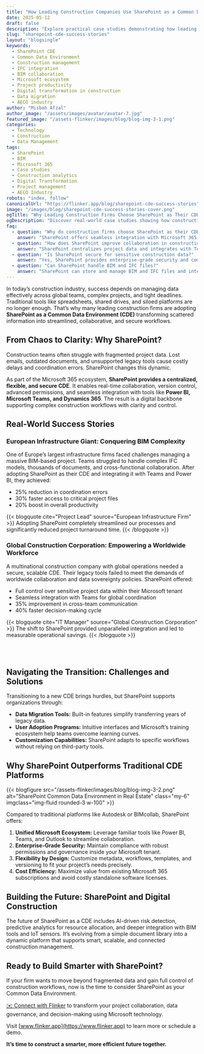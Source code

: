 ```yaml
---
title: "How Leading Construction Companies Use SharePoint as a Common Data Environment (CDE)"
date: 2025-05-12
draft: false
description: "Explore practical case studies demonstrating how leading construction firms leverage SharePoint as a Common Data Environment to enhance collaboration, productivity, and secure project data management."
slug: "sharepoint-cde-success-stories"
layout: "blogsingle"
keywords: 
  - SharePoint CDE
  - Common Data Environment
  - Construction management
  - IFC integration
  - BIM collaboration
  - Microsoft ecosystem
  - Project productivity
  - Digital transformation in construction
  - Data migration
  - AECO industry
author: "Misbah Afzal"
author_image: "/assets/images/avatar/avatar-7.jpg"
featured_image: "/assets-flinker/images/blog/blog-img-3-1.png"
categories: 
  - Technology
  - Construction
  - Data Management
tags: 
  - SharePoint
  - BIM
  - Microsoft 365
  - Case studies
  - Construction analytics
  - Digital Transformation
  - Project management
  - AECO Industry
robots: "index, follow"
canonicalUrl: "https://flinker.app/blog/sharepoint-cde-success-stories"
image: "/images/blog/sharepoint-cde-success-stories-cover.png"
ogTitle: "Why Leading Construction Firms Choose SharePoint as Their CDE"
ogDescription: "Discover real-world case studies showing how construction leaders use SharePoint as a Common Data Environment to boost collaboration, productivity, and secure data control."
faq:
  - question: "Why do construction firms choose SharePoint as their CDE?"
    answer: "SharePoint offers seamless integration with Microsoft 365, enterprise-grade security, flexible customization, and cost efficiency, making it ideal for construction project data management."
  - question: "How does SharePoint improve collaboration in construction projects?"
    answer: "SharePoint centralizes project data and integrates with Teams and Power BI, enabling real-time collaboration, faster decision-making, and improved productivity."
  - question: "Is SharePoint secure for sensitive construction data?"
    answer: "Yes, SharePoint provides enterprise-grade security and compliance within your Microsoft tenant, ensuring data sovereignty and protection."
  - question: "Can SharePoint handle BIM and IFC files?"
    answer: "SharePoint can store and manage BIM and IFC files and integrates with tools like Power BI and Flinker for visualization and analytics."
---
```


In today’s construction industry, success depends on managing data effectively across global teams, complex projects, and tight deadlines. Traditional tools like spreadsheets, shared drives, and siloed platforms are no longer enough. That’s why many leading construction firms are adopting **SharePoint as a Common Data Environment (CDE)**  transforming scattered information into streamlined, collaborative, and secure workflows.



## From Chaos to Clarity: Why SharePoint?

Construction teams often struggle with fragmented project data. Lost emails, outdated documents, and unsupported legacy tools cause costly delays and coordination errors. SharePoint changes this dynamic.

As part of the Microsoft 365 ecosystem, **SharePoint provides a centralized, flexible, and secure CDE**. It enables real-time collaboration, version control, advanced permissions, and seamless integration with tools like **Power BI, Microsoft Teams, and Dynamics 365**. The result is a digital backbone supporting complex construction workflows with clarity and control.



## Real-World Success Stories

### European Infrastructure Giant: Conquering BIM Complexity

One of Europe’s largest infrastructure firms faced challenges managing a massive BIM-based project. Teams struggled to handle complex IFC models, thousands of documents, and cross-functional collaboration. After adopting SharePoint as their CDE and integrating it with Teams and Power BI, they achieved:

- 25% reduction in coordination errors  
- 30% faster access to critical project files  
- 20% boost in overall productivity


{{< blogquote cite="Project Lead" source="European Infrastructure Firm" >}}
Adopting SharePoint completely streamlined our processes and significantly reduced project turnaround time.
{{< /blogquote >}}

### Global Construction Corporation: Empowering a Worldwide Workforce

A multinational construction company with global operations needed a secure, scalable CDE. Their legacy tools failed to meet the demands of worldwide collaboration and data sovereignty policies. SharePoint offered:

- Full control over sensitive project data within their Microsoft tenant  
- Seamless integration with Teams for global coordination  
- 35% improvement in cross-team communication  
- 40% faster decision-making cycle


{{< blogquote cite="IT Manager" source="Global Construction Corporation" >}}
The shift to SharePoint provided unparalleled integration and led to measurable operational savings. 
{{< /blogquote >}}

<br>
<br>

## Navigating the Transition: Challenges and Solutions

Transitioning to a new CDE brings hurdles, but SharePoint supports organizations through:

- **Data Migration Tools:** Built-in features simplify transferring years of legacy data.  
- **User Adoption Programs:** Intuitive interfaces and Microsoft’s training ecosystem help teams overcome learning curves.  
- **Customization Capabilities:** SharePoint adapts to specific workflows without relying on third-party tools.



## Why SharePoint Outperforms Traditional CDE Platforms

{{< blogfigure src="/assets-flinker/images/blog/blog-img-3-2.png" alt="SharePoint Common Data Environment in Real Estate" class="my-6" imgclass="img-fluid rounded-3 w-100" >}}

Compared to traditional platforms like Autodesk or BIMcollab, SharePoint offers:

1. **Unified Microsoft Ecosystem:** Leverage familiar tools like Power BI, Teams, and Outlook to streamline collaboration.  
2. **Enterprise-Grade Security:** Maintain compliance with robust permissions and governance inside your Microsoft tenant.  
3. **Flexibility by Design:** Customize metadata, workflows, templates, and versioning to fit your project’s needs precisely.  
4. **Cost Efficiency:** Maximize value from existing Microsoft 365 subscriptions and avoid costly standalone software licenses.



## Building the Future: SharePoint and Digital Construction


The future of SharePoint as a CDE includes AI-driven risk detection, predictive analytics for resource allocation, and deeper integration with BIM tools and IoT sensors. It’s evolving from a simple document library into a dynamic platform that supports smart, scalable, and connected construction management.



## Ready to Build Smarter with SharePoint?


If your firm wants to move beyond fragmented data and gain full control of construction workflows, now is the time to consider SharePoint as your Common Data Environment.

[✉️ Connect with Flinker](https://outlook.office365.com/book/SupportConsultingonlinemeeting@flinker.app/?ismsaljsauthenabled=true) to transform your project collaboration, data governance, and decision-making using Microsoft technology.

Visit [www.flinker.app](https://www.flinker.app) to learn more or schedule a demo.

**It’s time to construct a smarter, more efficient future together.**
